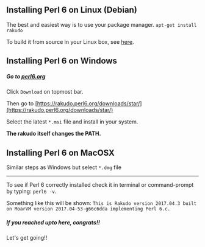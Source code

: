 ## Installing Perl 6 on Linux (Debian)

The best and easiest way is to use your package manager.
`apt-get install rakudo `

To build it from source in your Linux box, see [here](https://github.com/rakudo/rakudo#building-and-installing-rakudo).


## Installing Perl 6 on Windows 

##### Go to [perl6.org](https://perl6.org/)

Click `Download` on topmost bar.

Then go to [https://rakudo.perl6.org/downloads/star/](https://rakudo.perl6.org/downloads/star/)

Select the latest `*.msi` file and install in your system.

**The rakudo itself changes the PATH.**

## Installing Perl 6 on MacOSX

Similar steps as Windows but select `*.dmg` file

---

To see if Perl 6 correctly installed check it in terminal or command-prompt by typing:
`perl6 -v`.

Something like this will be shown:
`This is Rakudo version 2017.04.3 built on MoarVM version 2017.04-53-g66c6dda
implementing Perl 6.c.`

##### If you reached upto here, congrats!! 

Let's get going!!







